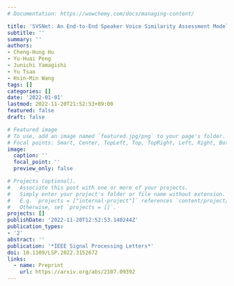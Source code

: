 ```yaml
---
# Documentation: https://wowchemy.com/docs/managing-content/

title: 'SVSNet: An End-to-End Speaker Voice Similarity Assessment Model'
subtitle: ''
summary: ''
authors:
- Cheng-Hung Hu
- Yu-Huai Peng
- Junichi Yamagishi
- Yu Tsao
- Hsin-Min Wang
tags: []
categories: []
date: '2022-01-01'
lastmod: 2022-11-20T21:52:53+09:00
featured: false
draft: false

# Featured image
# To use, add an image named `featured.jpg/png` to your page's folder.
# Focal points: Smart, Center, TopLeft, Top, TopRight, Left, Right, BottomLeft, Bottom, BottomRight.
image:
  caption: ''
  focal_point: ''
  preview_only: false

# Projects (optional).
#   Associate this post with one or more of your projects.
#   Simply enter your project's folder or file name without extension.
#   E.g. `projects = ["internal-project"]` references `content/project/deep-learning/index.md`.
#   Otherwise, set `projects = []`.
projects: []
publishDate: '2022-11-20T12:52:53.140244Z'
publication_types:
- '2'
abstract: ''
publication: '*IEEE Signal Processing Letters*'
doi: 10.1109/LSP.2022.3152672
links:
  - name: Preprint
    url: https://arxiv.org/abs/2107.09392
---
```

